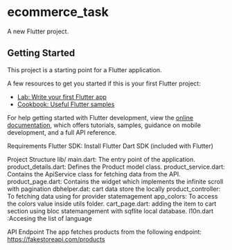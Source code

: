 # ecommerce_task

A new Flutter project.

## Getting Started

This project is a starting point for a Flutter application.

A few resources to get you started if this is your first Flutter project:

- [Lab: Write your first Flutter app](https://docs.flutter.dev/get-started/codelab)
- [Cookbook: Useful Flutter samples](https://docs.flutter.dev/cookbook)

For help getting started with Flutter development, view the
[online documentation](https://docs.flutter.dev/), which offers tutorials,
samples, guidance on mobile development, and a full API reference.


Requirements
Flutter SDK: Install Flutter
Dart SDK (included with Flutter)

Project Structure
lib/
main.dart: The entry point of the application.
product_details.dart: Defines the Product model class.
product_service.dart: Contains the ApiService class for fetching data from the API.
product_page.dart: Contains the  widget which implements the infinite scroll with pagination
dbhelper.dat: cart data store the locally 
product_controller: To fetching data using for provider statemagement
app_colors: To access the colors value inside utils folder.
cart_page.dart: adding the item to  cart section using bloc statemangement with sqflite local database.
l10n.dart :Accesing the list of language

API Endpoint
The app fetches products from the following endpoint: https://fakestoreapi.com/products

